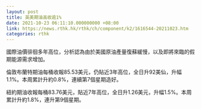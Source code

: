 ```yaml
---
layout: post
title: 英美期油高收逾1%
date: 2021-10-23 06:11:10.000000000 +08:00
link: https://news.rthk.hk/rthk/ch/component/k2/1616544-20211023.htm
categories: rthk
---
```


國際油價徘徊多年高位，分析認為由於美國原油產量復蘇緩慢，以及即將來臨的假期能源需求增加。

倫敦布蘭特期油每桶收報85.53美元，仍貼近3年高位，全日升92美仙，升幅1.1%。本周累計升約0.8%，連續第7個星期造好。

紐約期油收報每桶83.76美元，貼近7年高位，全日升1.26美元，升幅1.5%。本周累計升約1.8%，連升第9個星期。
